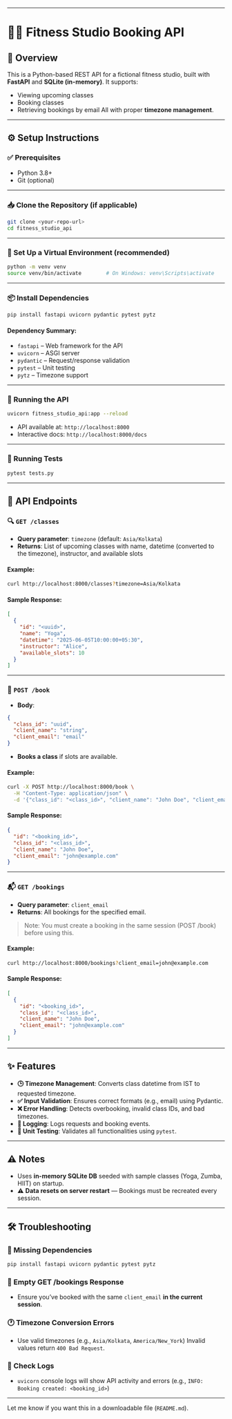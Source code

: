 
---

# 🧘‍♀️ Fitness Studio Booking API

## 📌 Overview

This is a Python-based REST API for a fictional fitness studio, built with **FastAPI** and **SQLite (in-memory)**.
It supports:

* Viewing upcoming classes
* Booking classes
* Retrieving bookings by email
  All with proper **timezone management**.

---

## ⚙️ Setup Instructions

### ✅ Prerequisites

* Python 3.8+
* Git (optional)

---

### 📥 Clone the Repository (if applicable)

```bash
git clone <your-repo-url>
cd fitness_studio_api
```

---

### 🧪 Set Up a Virtual Environment (recommended)

```bash
python -m venv venv
source venv/bin/activate        # On Windows: venv\Scripts\activate
```

---

### 📦 Install Dependencies

```bash
pip install fastapi uvicorn pydantic pytest pytz
```

#### Dependency Summary:

* `fastapi` – Web framework for the API
* `uvicorn` – ASGI server
* `pydantic` – Request/response validation
* `pytest` – Unit testing
* `pytz` – Timezone support

---

### 🚀 Running the API

```bash
uvicorn fitness_studio_api:app --reload
```

* API available at: `http://localhost:8000`
* Interactive docs: `http://localhost:8000/docs`

---

### 🧪 Running Tests

```bash
pytest tests.py
```

---

## 📡 API Endpoints

### 🔍 `GET /classes`

* **Query parameter**: `timezone` (default: `Asia/Kolkata`)
* **Returns**: List of upcoming classes with name, datetime (converted to the timezone), instructor, and available slots

#### Example:

```bash
curl http://localhost:8000/classes?timezone=Asia/Kolkata
```

#### Sample Response:

```json
[
  {
    "id": "<uuid>",
    "name": "Yoga",
    "datetime": "2025-06-05T10:00:00+05:30",
    "instructor": "Alice",
    "available_slots": 10
  }
]
```

---

### 📝 `POST /book`

* **Body**:

```json
{
  "class_id": "uuid",
  "client_name": "string",
  "client_email": "email"
}
```

* **Books a class** if slots are available.

#### Example:

```bash
curl -X POST http://localhost:8000/book \
  -H "Content-Type: application/json" \
  -d '{"class_id": "<class_id>", "client_name": "John Doe", "client_email": "john@example.com"}'
```

#### Sample Response:

```json
{
  "id": "<booking_id>",
  "class_id": "<class_id>",
  "client_name": "John Doe",
  "client_email": "john@example.com"
}
```

---

### 📬 `GET /bookings`

* **Query parameter**: `client_email`
* **Returns**: All bookings for the specified email.

> Note: You must create a booking in the same session (POST /book) before using this.

#### Example:

```bash
curl http://localhost:8000/bookings?client_email=john@example.com
```

#### Sample Response:

```json
[
  {
    "id": "<booking_id>",
    "class_id": "<class_id>",
    "client_name": "John Doe",
    "client_email": "john@example.com"
  }
]
```

---

## ✨ Features

* **🕒 Timezone Management**: Converts class datetime from IST to requested timezone.
* **✅ Input Validation**: Ensures correct formats (e.g., email) using Pydantic.
* **❌ Error Handling**: Detects overbooking, invalid class IDs, and bad timezones.
* **🧾 Logging**: Logs requests and booking events.
* **🧪 Unit Testing**: Validates all functionalities using `pytest`.

---

## ⚠️ Notes

* Uses **in-memory SQLite DB** seeded with sample classes (Yoga, Zumba, HIIT) on startup.
* ⚠️ **Data resets on server restart** — Bookings must be recreated every session.

---


## 🛠️ Troubleshooting

### 🚫 Missing Dependencies

```bash
pip install fastapi uvicorn pydantic pytest pytz
```

### 🔎 Empty GET /bookings Response

* Ensure you’ve booked with the same `client_email` **in the current session**.

### 🕐 Timezone Conversion Errors

* Use valid timezones (e.g., `Asia/Kolkata`, `America/New_York`)
  Invalid values return `400 Bad Request`.

### 📄 Check Logs

* `uvicorn` console logs will show API activity and errors
  (e.g., `INFO: Booking created: <booking_id>`)

---

Let me know if you want this in a downloadable file (`README.md`).
